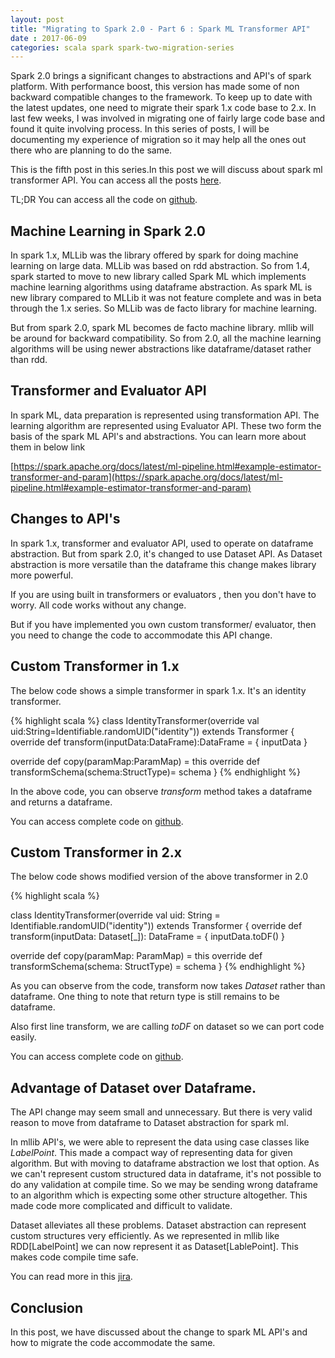 ```yaml
---
layout: post
title: "Migrating to Spark 2.0 - Part 6 : Spark ML Transformer API"
date : 2017-06-09
categories: scala spark spark-two-migration-series
---
```


Spark 2.0 brings a significant changes to abstractions and API's of spark platform. With performance boost, this version has made some of non backward compatible changes to the framework. To keep up to date with the latest updates, one need to migrate their spark 1.x code base to 2.x. In last few weeks, I was involved in migrating one of fairly large code base and found it quite involving process. In this series of posts, I will be documenting my experience of migration so it may help all the ones out there who are planning to do the same.

This is the fifth post in this series.In this post we will discuss about spark ml transformer API. You can access all the posts [here](/categories/spark-two-migration-series).

TL;DR You can access all the code on [github](https://github.com/phatak-dev/spark-two-migration).

## Machine Learning in Spark 2.0

In spark 1.x, MLLib was the library offered by spark for doing machine learning on large data. MLLib was based on rdd abstraction. So from 1.4, spark started to
move to new library called Spark ML which implements machine learning algorithms using dataframe abstraction. As spark ML is new library compared to MLLib it was not feature complete and was in beta through the 1.x series. So MLLib was de facto library for machine learning.

But from spark 2.0, spark ML becomes de facto machine library. mllib will be around for backward compatibility. So from 2.0, all the machine learning algorithms
will be using newer abstractions like dataframe/dataset rather than rdd.

## Transformer and Evaluator API

In spark ML, data preparation is represented using transformation API. The learning algorithm are represented using Evaluator API. These
two form the basis of the spark ML API's and abstractions. You can learn more about them in below link

[https://spark.apache.org/docs/latest/ml-pipeline.html#example-estimator-transformer-and-param](https://spark.apache.org/docs/latest/ml-pipeline.html#example-estimator-transformer-and-param)

## Changes to API's

In spark 1.x, transformer and evaluator API, used to operate on dataframe abstraction. But from spark 2.0, it's changed to use Dataset API. As Dataset abstraction
is more versatile than the dataframe this change makes library more powerful.

If you are using built in transformers or evaluators , then you don't have to worry. All code works without any change.

But if you have implemented you own custom transformer/ evaluator, then you need to change the code to accommodate this API change.


## Custom Transformer in 1.x

The below code shows a simple transformer in spark 1.x. It's an identity transformer. 

{% highlight scala %}
class IdentityTransformer(override val uid:String=Identifiable.randomUID("identity")) extends Transformer {
 override def transform(inputData:DataFrame):DataFrame = {
  inputData
 }

 override def copy(paramMap:ParamMap) = this
 override def transformSchema(schema:StructType)= schema
}
{% endhighlight %}

In the above code, you can observe *transform* method takes a dataframe and returns a dataframe.

You can access complete code on [github](https://github.com/phatak-dev/spark-two-migration/blob/master/spark-one/src/main/scala/com/madhukaraphatak/spark/migration/sparkone/CustomMLTransformer.scala).

## Custom Transformer in 2.x

The below code shows modified version of the above transformer in 2.0

{% highlight scala %}

class IdentityTransformer(override val uid: String = Identifiable.randomUID("identity")) extends Transformer {
  override def transform(inputData: Dataset[_]): DataFrame = {
    inputData.toDF()
  }

  override def copy(paramMap: ParamMap) = this
  override def transformSchema(schema: StructType) = schema
}
{% endhighlight %}

As you can observe from the code, transform now takes *Dataset* rather than dataframe. One thing to note that return type is still 
remains to be dataframe.

Also first line transform, we are calling *toDF* on dataset so we can port code easily.

You can access complete code on [github](https://github.com/phatak-dev/spark-two-migration/blob/master/spark-two/src/main/scala/com/madhukaraphatak/spark/migration/sparktwo/CustomMLTransformer.scala).

## Advantage of Dataset over Dataframe.

The API change may seem small and unnecessary. But there is very valid reason to move from dataframe to Dataset abstraction for spark ml. 

In mllib API's, we were able to represent the data using case classes like *LabelPoint*. This made a compact way of representing data for given algorithm.
But with moving to dataframe abstraction we lost that option. As we can't represent custom structured data in dataframe, it's not possible to do
any validation at compile time. So we may be sending wrong dataframe to an algorithm which is expecting some other structure altogether. This made
code more complicated and difficult to validate.

Dataset alleviates all these problems. Dataset abstraction can represent custom structures very efficiently. As we represented in mllib  like RDD[LabelPoint]
we can now represent it as Dataset[LablePoint]. This makes code compile time safe.

You can read more in this [jira](https://issues.apache.org/jira/browse/SPARK-14500).

## Conclusion

In this post, we have discussed about the change to spark ML API's and how to migrate the code accommodate the same.
